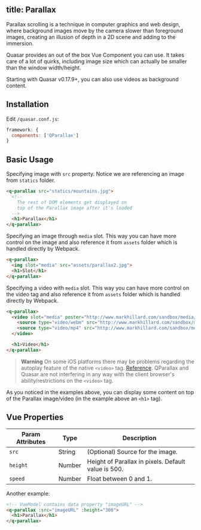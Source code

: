 title: Parallax
---
Parallax scrolling is a technique in computer graphics and web design, where background images move by the camera slower than foreground images, creating an illusion of depth in a 2D scene and adding to the immersion.

Quasar provides an out of the box Vue Component you can use. It takes care of a lot of quirks, including image size which can actually be smaller than the window width/height.

Starting with Quasar v0.17.9+, you can also use videos as background content.
<input type="hidden" data-fullpage-demo="media/parallax">

## Installation
Edit `/quasar.conf.js`:
```js
framework: {
  components: ['QParallax']
}
```

## Basic Usage

Specifying image with `src` property. Notice we are referencing an image from `statics` folder.
``` html
<q-parallax src="statics/mountains.jpg">
  <!--
    The rest of DOM elements get displayed on
    top of the Parallax image after it's loaded
  -->
  <h1>Parallax</h1>
</q-parallax>
```

Specifying an image through `media` slot. This way you can have more control on the image and also reference it from `assets` folder which is handled directly by Webpack.
``` html
<q-parallax>
  <img slot="media" src="assets/parallax2.jpg">
  <h1>Slot</h1>
</q-parallax>
```

Specifying a video with `media` slot. This way you can have more control on the video tag and also reference it from `assets` folder which is handled directly by Webpack.
``` html
<q-parallax>
  <video slot="media" poster="http://www.markhillard.com/sandbox/media/polina.jpg" autoplay loop muted>
    <source type="video/webm" src="http://www.markhillard.com/sandbox/media/polina.webm">
    <source type="video/mp4" src="http://www.markhillard.com/sandbox/media/polina.mp4">
  </video>

  <h1>Video</h1>
</q-parallax>
```

> **Warning**
> On some iOS platforms there may be problems regarding the autoplay feature of the native `<video>` tag. [Reference](https://webkit.org/blog/6784/new-video-policies-for-ios/). QParallax and Quasar are not interfering in any way with the client browser's ability/restrictions on the `<video>` tag.

As you noticed in the examples above, you can display some content on top of the Parallax image/video (in the example above an `<h1>` tag).

## Vue Properties

| Param Attributes | Type | Description |
| --- | --- | --- |
| `src` | String | (Optional) Source for the image. |
| `height` | Number | Height of Parallax in pixels. Default value is 500. |
| `speed` | Number | Float between 0 and 1. |

Another example:
``` html
<!-- VueModel contains data property "imageURL" -->
<q-parallax :src="imageURL" :height="300">
  <h1>Parallax</h1>
</q-parallax>
```
